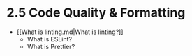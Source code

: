 # 2.5 Code Quality & Formatting

- [[What is linting.md|What is linting?]]
  - What is ESLint?
  - What is Prettier?
